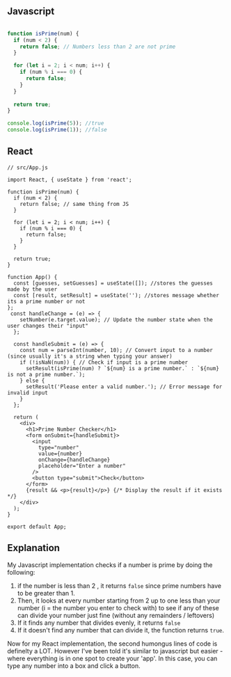 ## Javascript
``` javascript

function isPrime(num) {
  if (num < 2) {
    return false; // Numbers less than 2 are not prime
  }

  for (let i = 2; i < num; i++) {
    if (num % i === 0) {
      return false; 
    }
  }
  
  return true; 
}

console.log(isPrime(5)); //true
console.log(isPrime(1)); //false

```

## React
``` react
// src/App.js

import React, { useState } from 'react';

function isPrime(num) {
  if (num < 2) {
    return false; // same thing from JS
  }

  for (let i = 2; i < num; i++) {
    if (num % i === 0) {
      return false; 
    }
  }
  
  return true; 
}

function App() {
  const [guesses, setGuesses] = useState([]); //stores the guesses made by the user
  const [result, setResult] = useState(''); //stores message whether its a prime number or not
};
 const handleChange = (e) => {
    setNumber(e.target.value); // Update the number state when the user changes their "input"
  };

  const handleSubmit = (e) => {
    const num = parseInt(number, 10); // Convert input to a number (since usually it's a string when typing your answer)
    if (!isNaN(num)) { // Check if input is a prime number
      setResult(isPrime(num) ? `${num} is a prime number.` : `${num} is not a prime number.`);
    } else {
      setResult('Please enter a valid number.'); // Error message for invalid input
    }
  };

  return (
    <div>
      <h1>Prime Number Checker</h1>
      <form onSubmit={handleSubmit}>
        <input 
          type="number" 
          value={number} 
          onChange={handleChange} 
          placeholder="Enter a number" 
        />
        <button type="submit">Check</button>
      </form>
      {result && <p>{result}</p>} {/* Display the result if it exists */}
    </div>
  );
}

export default App;

```


## Explanation 

My Javascript implementation checks if a number is prime by doing the following:
1. if the number is less than 2 , it returns ```false``` since prime numbers have to be greater than 1.
2. Then, it looks at every number starting from 2 up to one less than your number (i = the number you enter to check with) to see if any of these can divide your number just fine (without any remainders / leftovers) 
3. If it finds any number that divides evenly, it returns ```false```
4. If it doesn't find any number that can divide it, the function returns ```true```.

Now for my React implementation, the second humongus lines of code is definelty a LOT. However I've been told it's similar to javascript but easier - where everything is in one spot to create your 'app'. In this case, you can type any number into a box and click a button. 
